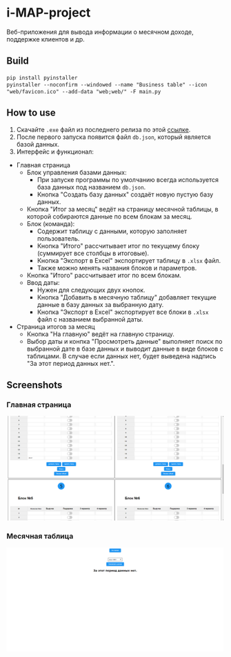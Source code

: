 # i-MAP-project

Веб-приложения для вывода информации о месячном доходе, поддержке клиентов и др.

## Build
```
pip install pyinstaller
pyinstaller --noconfirm --windowed --name "Business table" --icon "web/favicon.ico" --add-data "web;web/" -F main.py
```

## How to use
1. Скачайте `.exe` файл из последнего релиза по этой [ссылке](https://github.com/MLGRussianXP/i-MAP-project/releases).
2. После первого запуска появится файл `db.json`, который является базой данных.
3. Интерфейс и функционал:
  - Главная страница
    - Блок управления базами данных:
      - При запуске программы по умолчанию всегда используется база данных под названием `db.json`.
      - Кнопка "Создать базу данных" создаёт новую пустую базу данных.
    - Кнопка "Итог за месяц" ведёт на страницу месячной таблицы, в которой собираются данные по всем блокам за месяц.
    - Блок (команда):
      - Содержит таблицу с данными, которую заполняет пользователь.
      - Кнопка "Итого" рассчитывает итог по текущему блоку (суммирует все столбцы в итоговые).
      - Кнопка "Экспорт в Excel" экспортирует таблицу в `.xlsx` файл.
      - Также можно менять названия блоков и параметров.
    - Кнопка "Итого" рассчитывает итог по всем блокам.
    - Ввод даты:
      - Нужен для следующих двух кнопок.
      - Кнопка "Добавить в месячную таблицу" добавляет текущие данные в базу данных за выбранную дату.
      - Кнопка "Экспорт в Excel" экспортирует все блоки в `.xlsx` файл с названием выбранной даты.
 - Страница итогов за месяц
   - Кнопка "На главную" ведёт на главную страницу.
   - Выбор даты и конпка "Просмотреть данные" выполняет поиск по выбранной дате в базе данных и выводит данные в виде блоков с таблицами. В случае если данных нет, будет выведена надпись "За этот период данных нет.".

## Screenshots
### Главная страница
![Главная страница](https://github.com/MLGRussianXP/i-MAP-project/blob/master/screenshots/Главная%20страница.png?raw=true)
### Месячная таблица
![Месячная таблица](https://github.com/MLGRussianXP/i-MAP-project/blob/master/screenshots/Месячная%20таблица.png?raw=true)
